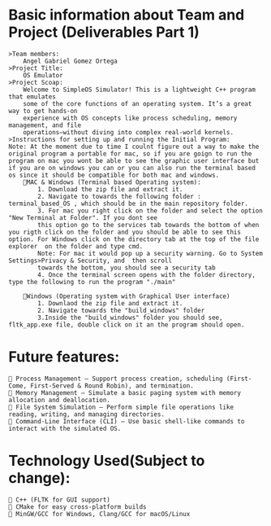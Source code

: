 # Basic information about Team and Project (Deliverables Part 1)
    >Team members: 
        Angel Gabriel Gomez Ortega
    >Project Title: 
        OS Emulator
    >Project Scoap:
        Welcome to SimpleOS Simulator! This is a lightweight C++ program that emulates 
        some of the core functions of an operating system. It’s a great way to get hands-on 
        experience with OS concepts like process scheduling, memory management, and file 
        operations—without diving into complex real-world kernels.
    >Instructions for setting up and running the Initial Program:
    Note: At the moment due to time I coulnt figure out a way to make the original program a portable for mac, so if you are goign to run the program on mac you wont be able to see the graphic user interface but if you are on windows you can or you can also run the terminal based os since it should be compatible for both mac and windows.
        🔹MAC & Windows (Terminal based Operating system):
            1. Download the zip file and extract it.
            2. Navigate to towards the following folder : terminal_based_OS , which should be in the main repository folder.
            3. For mac you right click on the folder and select the option "New Terminal at Folder". If you dont see
            this option go to the services tab towards the bottom of when you rigth click on the folder and you should be able to see this option. For Windows click on the directory tab at the top of the file explorer  on the folder and type cmd. 
            Note: For mac it would pop up a security warning. Go to System Settings>Privacy & Security, and  then scroll
            towards the bottom, you should see a security tab 
            4. Once the terminal screen opens with the folder directory, type the following to run the program "./main"

        🔹Windows (Operating system with Graphical User interface)
            1. Downlaod the zip file and extract it.
            2. Navigate towards the "build_windows" folder
            3.Inside the "build_windows" folder you should see, fltk_app.exe file, double click on it an the program should open.
        




# Future features:
    🔹 Process Management – Support process creation, scheduling (First-Come, First-Served & Round Robin), and termination.
    🔹 Memory Management – Simulate a basic paging system with memory allocation and deallocation.
    🔹 File System Simulation – Perform simple file operations like reading, writing, and managing directories.
    🔹 Command-Line Interface (CLI) – Use basic shell-like commands to interact with the simulated OS.


# Technology Used(Subject to change):
    🔹 C++ (FLTK for GUI support)
    🔹 CMake for easy cross-platform builds
    🔹 MinGW/GCC for Windows, Clang/GCC for macOS/Linux
